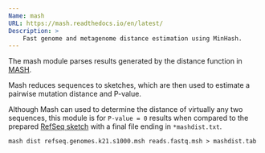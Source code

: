 ```yaml
---
Name: mash
URL: https://mash.readthedocs.io/en/latest/
Description: >
    Fast genome and metagenome distance estimation using MinHash.
---
```


The mash module parses results generated by the distance function in
[MASH](https://mash.readthedocs.io/en/latest/).

Mash reduces sequences to sketches, which are then used to estimate a pairwise mutation distance and P-value.

Although Mash can used to determine the distance of virtually any two sequences,
this module is for `P-value = 0` results when compared to the prepared [RefSeq sketch](refseq.genomes.k21.s1000.msh)
with a final file ending in `*mashdist.txt`.

```
mash dist refseq.genomes.k21.s1000.msh reads.fastq.msh > mashdist.tab
```
